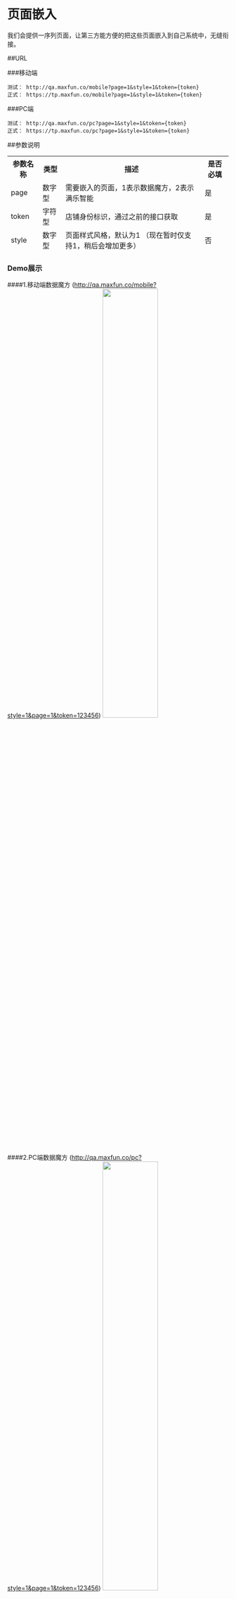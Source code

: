 
# 页面嵌入
我们会提供一序列页面，让第三方能方便的把这些页面嵌入到自己系统中，无缝衔接。

##URL

###移动端
```
测试： http://qa.maxfun.co/mobile?page=1&style=1&token={token}
正式： https://tp.maxfun.co/mobile?page=1&style=1&token={token}
```

###PC端
```
测试： http://qa.maxfun.co/pc?page=1&style=1&token={token}
正式： https://tp.maxfun.co/pc?page=1&style=1&token={token} 
```


##参数说明
<table data-tablesaw-sortable>
    <thead>
        <tr>
            <th data-tablesaw-sortable-col data-tablesaw-sortable-default-col>参数名称</th>
            <th data-tablesaw-sortable-col>类型</th>
            <th data-tablesaw-sortable-col>描述</th>
            <th data-tablesaw-sortable-col>是否必填</th>
        </tr>
	<tr>
            <td>page</th>
            <td>数字型</th>
            <td>需要嵌入的页面，1表示数据魔方，2表示满乐智能</th>
            <td>是</th>
        </tr>
	<tr>
            <td>token</th>
            <td>字符型</th>
            <td>店铺身份标识，通过之前的接口获取</th>
            <td>是</th>
        </tr>
	<tr>
            <td>style</th>
            <td>数字型</th>
            <td>页面样式风格，默认为1 （现在暂时仅支持1，稍后会增加更多）</th>
            <td>否</th>
        </tr>
    </thead>
<table>

### Demo展示

####1.移动端数据魔方  (http://qa.maxfun.co/mobile?style=1&page=1&token=123456)
<img src="http://7xnvcz.com1.z0.glb.clouddn.com/demo/demo.jpg" width="50%" height="50%">



####2.PC端数据魔方  (http://qa.maxfun.co/pc?style=1&page=1&token=123456)
<img src="http://7xnvcz.com1.z0.glb.clouddn.com/demo/demo1.jpg" width="50%" height="50%">

